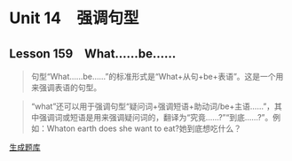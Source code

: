 ﻿ # Unit 14　强调句型
 ## Lesson 159　What……be……
 
> 句型“What……be……”的标准形式是“What+从句+be+表语”。这是一个用来强调表语的句型。

> “what”还可以用于强调句型“疑问词+强调短语+助动词/be+主语……”，其中强调词或短语是用来强调疑问词的，翻译为“究竟……?”“到底……?”。例如：Whaton earth does she want to eat?她到底想吃什么？


 [生成题库](./sentence/f159.json)